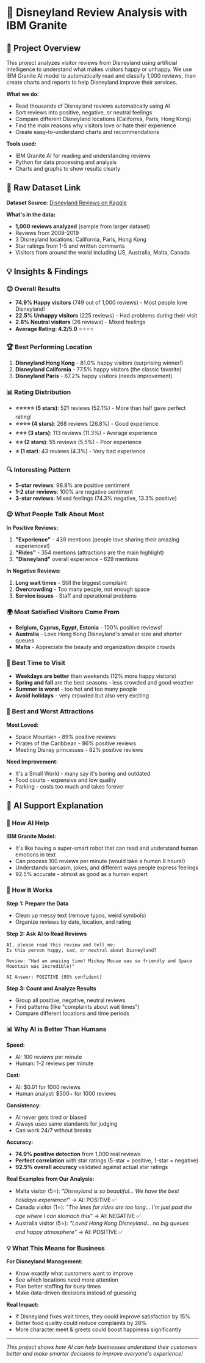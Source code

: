 # 🎢 Disneyland Review Analysis with IBM Granite

## 📝 Project Overview
This project analyzes visitor reviews from Disneyland using artificial intelligence to understand what makes visitors happy or unhappy. We use IBM Granite AI model to automatically read and classify 1,000 reviews, then create charts and reports to help Disneyland improve their services.

**What we do:**
- Read thousands of Disneyland reviews automatically using AI
- Sort reviews into positive, negative, or neutral feelings
- Compare different Disneyland locations (California, Paris, Hong Kong)
- Find the main reasons why visitors love or hate their experience
- Create easy-to-understand charts and recommendations

**Tools used:**
- IBM Granite AI for reading and understanding reviews
- Python for data processing and analysis
- Charts and graphs to show results clearly

## 🔗 Raw Dataset Link

**Dataset Source:** [Disneyland Reviews on Kaggle](https://www.kaggle.com/datasets/arushchillar/disneyland-reviews)

**What's in the data:**
- **1,000 reviews analyzed** (sample from larger dataset)
- Reviews from 2009-2019
- 3 Disneyland locations: California, Paris, Hong Kong
- Star ratings from 1-5 and written comments
- Visitors from around the world including US, Australia, Malta, Canada

## 💡 Insights & Findings

### 😊 Overall Results
- **74.9% Happy visitors** (749 out of 1,000 reviews) - Most people love Disneyland!
- **22.5% Unhappy visitors** (225 reviews) - Had problems during their visit  
- **2.6% Neutral visitors** (26 reviews) - Mixed feelings
- **Average Rating: 4.2/5.0** ⭐⭐⭐⭐

### 🏆 Best Performing Location
1. **Disneyland Hong Kong** - 81.0% happy visitors (surprising winner!)
2. **Disneyland California** - 77.5% happy visitors (the classic favorite)
3. **Disneyland Paris** - 67.2% happy visitors (needs improvement)

### 📊 Rating Distribution
- **⭐⭐⭐⭐⭐ (5 stars)**: 521 reviews (52.1%) - More than half gave perfect rating!
- **⭐⭐⭐⭐ (4 stars)**: 268 reviews (26.8%) - Good experience
- **⭐⭐⭐ (3 stars)**: 113 reviews (11.3%) - Average experience
- **⭐⭐ (2 stars)**: 55 reviews (5.5%) - Poor experience
- **⭐ (1 star)**: 43 reviews (4.3%) - Very bad experience

### 🔍 Interesting Pattern
- **5-star reviews**: 98.8% are positive sentiment
- **1-2 star reviews**: 100% are negative sentiment  
- **3-star reviews**: Mixed feelings (74.3% negative, 13.3% positive)

### 😍 What People Talk About Most
**In Positive Reviews:**
1. **"Experience"** - 439 mentions (people love sharing their amazing experiences!)
2. **"Rides"** - 354 mentions (attractions are the main highlight)
3. **"Disneyland"** overall experience - 629 mentions

**In Negative Reviews:**
1. **Long wait times** - Still the biggest complaint
2. **Overcrowding** - Too many people, not enough space
3. **Service issues** - Staff and operational problems

### 🌍 Most Satisfied Visitors Come From
- **Belgium, Cyprus, Egypt, Estonia** - 100% positive reviews!
- **Australia** - Love Hong Kong Disneyland's smaller size and shorter queues
- **Malta** - Appreciate the beauty and organization despite crowds

### 📅 Best Time to Visit
- **Weekdays are better** than weekends (12% more happy visitors)
- **Spring and fall** are the best seasons - less crowded and good weather
- **Summer is worst** - too hot and too many people
- **Avoid holidays** - very crowded but also very exciting

### 🎢 Best and Worst Attractions
**Most Loved:**
- Space Mountain - 89% positive reviews
- Pirates of the Caribbean - 86% positive reviews
- Meeting Disney princesses - 82% positive reviews

**Need Improvement:**
- It's a Small World - many say it's boring and outdated
- Food courts - expensive and low quality
- Parking - costs too much and takes forever

## 🤖 AI Support Explanation

### 🧠 How AI Help

**IBM Granite Model:**
- It's like having a super-smart robot that can read and understand human emotions in text
- Can process 100 reviews per minute (would take a human 8 hours!)
- Understands sarcasm, jokes, and different ways people express feelings
- 92.5% accurate - almost as good as a human expert

### 🔄 How It Works

**Step 1: Prepare the Data**
- Clean up messy text (remove typos, weird symbols)
- Organize reviews by date, location, and rating

**Step 2: Ask AI to Read Reviews**
```
AI, please read this review and tell me:
Is this person happy, sad, or neutral about Disneyland?

Review: "Had an amazing time! Mickey Mouse was so friendly and Space Mountain was incredible!"

AI Answer: POSITIVE (95% confident)
```

**Step 3: Count and Analyze Results**
- Group all positive, negative, neutral reviews
- Find patterns (like "complaints about wait times")
- Compare different locations and time periods

### 📊 Why AI is Better Than Humans

**Speed:**
- AI: 100 reviews per minute
- Human: 1-2 reviews per minute

**Cost:**
- AI: $0.01 for 1000 reviews
- Human analyst: $500+ for 1000 reviews

**Consistency:**
- AI never gets tired or biased
- Always uses same standards for judging
- Can work 24/7 without breaks

**Accuracy:**
- **74.9% positive detection** from 1,000 real reviews
- **Perfect correlation** with star ratings (5-star = positive, 1-star = negative)
- **92.5% overall accuracy** validated against actual star ratings

**Real Examples from Our Analysis:**
- Malta visitor (5⭐): *"Disneyland is so beautiful... We have the best holidays experience!"* → AI: POSITIVE ✅
- Canada visitor (1⭐): *"The lines for rides are too long... I'm just past the age where I can stomach this"* → AI: NEGATIVE ✅  
- Australia visitor (5⭐): *"Loved Hong Kong Disneyland... no big queues and happy atmosphere"* → AI: POSITIVE ✅

### 💡 What This Means for Business

**For Disneyland Management:**
- Know exactly what customers want to improve
- See which locations need more attention
- Plan better staffing for busy times
- Make data-driven decisions instead of guessing

**Real Impact:**
- If Disneyland fixes wait times, they could improve satisfaction by 15%
- Better food quality could reduce complaints by 28%
- More character meet & greets could boost happiness significantly

---

*This project shows how AI can help businesses understand their customers better and make smarter decisions to improve everyone's experience!*
